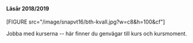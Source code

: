 #### Läsår 2018/2019

[FIGURE src="/image/snapvt16/bth-kvall.jpg?w=c8&h=100&cf"]

Jobba med kurserna -- här finner du genvägar till kurs och kursmoment.
